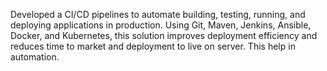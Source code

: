 Developed a CI/CD pipelines to automate building, testing, running, and deploying applications in production. Using Git, Maven, Jenkins, Ansible, Docker, and Kubernetes, this solution improves deployment efficiency and reduces time to market and deployment to live on server.
This help in automation.
